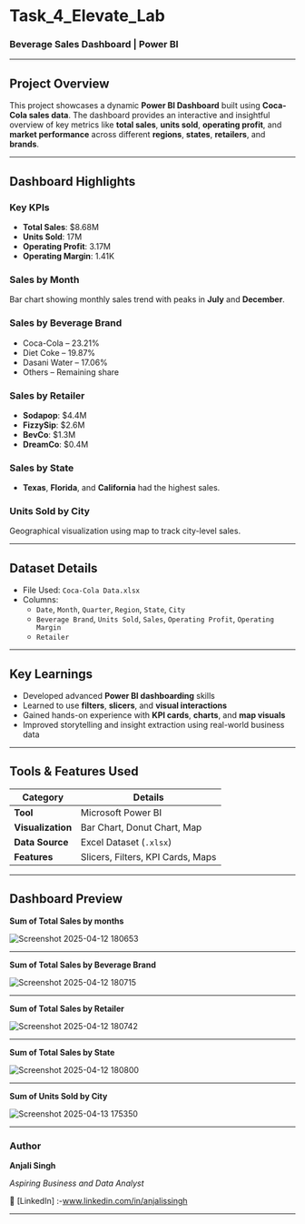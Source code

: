 # Task_4_Elevate_Lab

### **Beverage Sales Dashboard | Power BI** 

---

##  Project Overview  
This project showcases a dynamic **Power BI Dashboard** built using **Coca-Cola sales data**. The dashboard provides an interactive and insightful overview of key metrics like **total sales**, **units sold**, **operating profit**, and **market performance** across different **regions**, **states**, **retailers**, and **brands**.

---

##  Dashboard Highlights

###  Key KPIs
-  **Total Sales**: $8.68M  
-  **Units Sold**: 17M  
-  **Operating Profit**: 3.17M  
-  **Operating Margin**: 1.41K  

###  Sales by Month  
Bar chart showing monthly sales trend with peaks in **July** and **December**.

###  Sales by Beverage Brand  
- Coca-Cola – 23.21%  
- Diet Coke – 19.87%  
- Dasani Water – 17.06%  
- Others – Remaining share  

###  Sales by Retailer  
- **Sodapop**: $4.4M  
- **FizzySip**: $2.6M  
- **BevCo**: $1.3M  
- **DreamCo**: $0.4M  

### Sales by State  
- **Texas**, **Florida**, and **California** had the highest sales.

###  Units Sold by City  
Geographical visualization using map to track city-level sales.

---

##  Dataset Details

- File Used: `Coca-Cola Data.xlsx`  
- Columns:  
  - `Date`, `Month`, `Quarter`, `Region`, `State`, `City`  
  - `Beverage Brand`, `Units Sold`, `Sales`, `Operating Profit`, `Operating Margin`  
  - `Retailer`

---

##  Key Learnings

- Developed advanced **Power BI dashboarding** skills  
- Learned to use **filters**, **slicers**, and **visual interactions**  
- Gained hands-on experience with **KPI cards**, **charts**, and **map visuals**  
- Improved storytelling and insight extraction using real-world business data

---

##  Tools & Features Used

| Category         | Details                          |
|------------------|----------------------------------|
| **Tool**         | Microsoft Power BI               |
| **Visualization**| Bar Chart, Donut Chart, Map      |
| **Data Source**  | Excel Dataset (`.xlsx`)          |
| **Features**     | Slicers, Filters, KPI Cards, Maps |

---

##  Dashboard Preview

**Sum of Total Sales by months**


![Screenshot 2025-04-12 180653](https://github.com/user-attachments/assets/b884c9a8-c4fe-46b9-ac37-345a46422ecf)

---

**Sum of Total Sales by Beverage Brand**

![Screenshot 2025-04-12 180715](https://github.com/user-attachments/assets/2e4e1a9e-afa3-4cc4-b2ca-9d76106d9a26)

---


**Sum of Total Sales by Retailer**

![Screenshot 2025-04-12 180742](https://github.com/user-attachments/assets/d3a41024-4cff-4545-9e90-54394bc3c7cc)

---

**Sum of Total Sales by State**


![Screenshot 2025-04-12 180800](https://github.com/user-attachments/assets/9f035432-6213-492c-b86e-70581c112af8)

---

**Sum of Units Sold by City**

![Screenshot 2025-04-13 175350](https://github.com/user-attachments/assets/ce82966b-6cca-4a30-baee-43894c90c5ff)



---

### **Author**

**Anjali Singh**  

_Aspiring Business and Data Analyst_ 

🔗 [LinkedIn] :-www.linkedin.com/in/anjalissingh 

---



